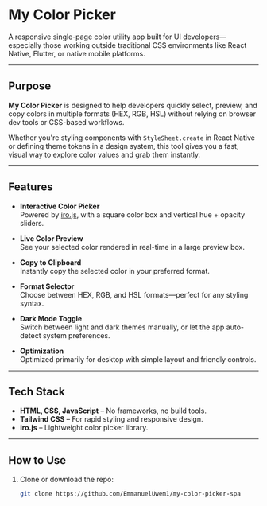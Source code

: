 #  My Color Picker

A responsive single-page color utility app built for UI developers—especially those working outside traditional CSS environments like React Native, Flutter, or native mobile platforms.

---

##  Purpose

**My Color Picker** is designed to help developers quickly select, preview, and copy colors in multiple formats (HEX, RGB, HSL) without relying on browser dev tools or CSS-based workflows.

Whether you're styling components with `StyleSheet.create` in React Native or defining theme tokens in a design system, this tool gives you a fast, visual way to explore color values and grab them instantly.

---

## Features

-  **Interactive Color Picker**  
  Powered by [iro.js](https://iro.js.org/), with a square color box and vertical hue + opacity sliders.

-  **Live Color Preview**  
  See your selected color rendered in real-time in a large preview box.

-  **Copy to Clipboard**  
  Instantly copy the selected color in your preferred format.

-  **Format Selector**  
  Choose between HEX, RGB, and HSL formats—perfect for any styling syntax.

-  **Dark Mode Toggle**  
  Switch between light and dark themes manually, or let the app auto-detect system preferences.

-  **Optimization**  
  Optimized primarily for desktop with simple layout and friendly controls.

---

##  Tech Stack

- **HTML, CSS, JavaScript** – No frameworks, no build tools.
- **Tailwind CSS** – For rapid styling and responsive design.
- **iro.js** – Lightweight color picker library.

---

##  How to Use

1. Clone or download the repo:
   ```bash
   git clone https://github.com/EmmanuelUwem1/my-color-picker-spa
